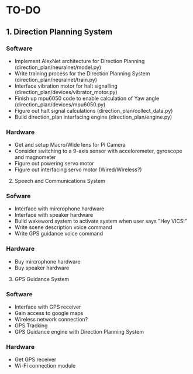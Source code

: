 # TO-DO 

## 1. Direction Planning System

### Software 

- Implement AlexNet architecture for Direction Planning (direction_plan/neuralnet/model.py) 
- Write training process for the Direction Planning System (direction_plan/neuralnet/train.py)
- Interface vibration motor for halt signalling (direction_plan/devices/vibrator_motor.py)
- Finish up mpu6050 code to enable calculation of Yaw angle (direction_plan/devices/mpu6050.py)
- Figure out halt signal calculations (direction_plan/collect_data.py)
- Build direction_plan interfacing engine (direction_plan/engine.py)

### Hardware

- Get and setup Macro/Wide lens for Pi Camera
- Consider switching to a 9-axis sensor with acceloremeter, gyroscope and magnometer
- Figure out powering servo motor
- Figure out interfacing servo motor (Wired/Wireless?)

2. Speech and Communications System

### Sofware

- Interface with mircrophone hardware
- Interface with speaker hardware
- Build wakeword system to activate system when user says "Hey VICS!"
- Write scene description voice command
- Write GPS guidance voice command

### Hardware

- Buy mircrophone hardware
- Buy speaker hardware

3. GPS Guidance System

### Software

- Interface with GPS receiver
- Gain access to google maps
- Wireless network connection?
- GPS Tracking
- GPS Guidance engine with Direction Planning System

### Hardware

- Get GPS receiver
- Wi-Fi connection module
